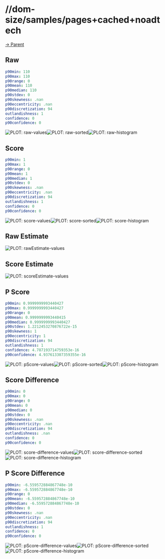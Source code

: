 
# //dom-size/samples/pages+cached+noadtech

[→ Parent](../..)


## Raw


```yaml
p90min: 110
p90max: 110
p90range: 0
p90mean: 110
p90median: 110
p90stdev: 0
p90skewness: .nan
p90eccentricity: .nan
p90discretization: 94
outlandishness: 1
confidence: 0
p90confidence: 0

```

![PLOT: raw-values](./raw/values.svg)![PLOT: raw-sorted](./raw/sorted.svg)![PLOT: raw-histogram](./raw/histogram.svg)
## Score


```yaml
p90min: 1
p90max: 1
p90range: 0
p90mean: 1
p90median: 1
p90stdev: 0
p90skewness: .nan
p90eccentricity: .nan
p90discretization: 94
outlandishness: 1
confidence: 0
p90confidence: 0

```

![PLOT: score-values](./score/values.svg)![PLOT: score-sorted](./score/sorted.svg)![PLOT: score-histogram](./score/histogram.svg)
## Raw Estimate

![PLOT: rawEstimate-values](./rawEstimate/values.svg)
## Score Estimate

![PLOT: scoreEstimate-values](./scoreEstimate/values.svg)
## P Score


```yaml
p90min: 0.9999999993440427
p90max: 0.9999999993440427
p90range: 0
p90mean: 0.9999999993440415
p90median: 0.9999999993440427
p90stdev: 1.2212453270876722e-15
p90skewness: 1
p90eccentricity: 1
p90discretization: 94
outlandishness: 1
confidence: 4.787193714759353e-16
p90confidence: 4.937613307359355e-16

```

![PLOT: pScore-values](./pScore/values.svg)![PLOT: pScore-sorted](./pScore/sorted.svg)![PLOT: pScore-histogram](./pScore/histogram.svg)
## Score Difference


```yaml
p90min: 0
p90max: 0
p90range: 0
p90mean: 0
p90median: 0
p90stdev: 0
p90skewness: .nan
p90eccentricity: .nan
p90discretization: 94
outlandishness: .nan
confidence: 0
p90confidence: 0

```

![PLOT: score-difference-values](./score-difference/values.svg)![PLOT: score-difference-sorted](./score-difference/sorted.svg)![PLOT: score-difference-histogram](./score-difference/histogram.svg)
## P Score Difference


```yaml
p90min: -6.559572884867748e-10
p90max: -6.559572884867748e-10
p90range: 0
p90mean: -6.559572884867748e-10
p90median: -6.559572884867748e-10
p90stdev: 0
p90skewness: .nan
p90eccentricity: .nan
p90discretization: 94
outlandishness: 1
confidence: 0
p90confidence: 0

```

![PLOT: pScore-difference-values](./pScore-difference/values.svg)![PLOT: pScore-difference-sorted](./pScore-difference/sorted.svg)![PLOT: pScore-difference-histogram](./pScore-difference/histogram.svg)